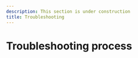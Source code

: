 ```yaml
---
description: This section is under construction
title: Troubleshooting
---
```


# Troubleshooting process

<figure><img src="https://lh5.googleusercontent.com/Xar_KrxFqQPyCoPjkeurgZ1dg6jYq9iEXV3hTaypnu3cZJOwL8Obbo0MfpxkA6op3Ef6n8rkArt4g4uwDTIsZxo0CpDUOINhSotDu2bAlReju3b9eOKsi-ZMHLw1gpoyUBP-ZyJjm7mPl0BxzKYUe1xlvA=s2048" alt=""><figcaption></figcaption></figure>

